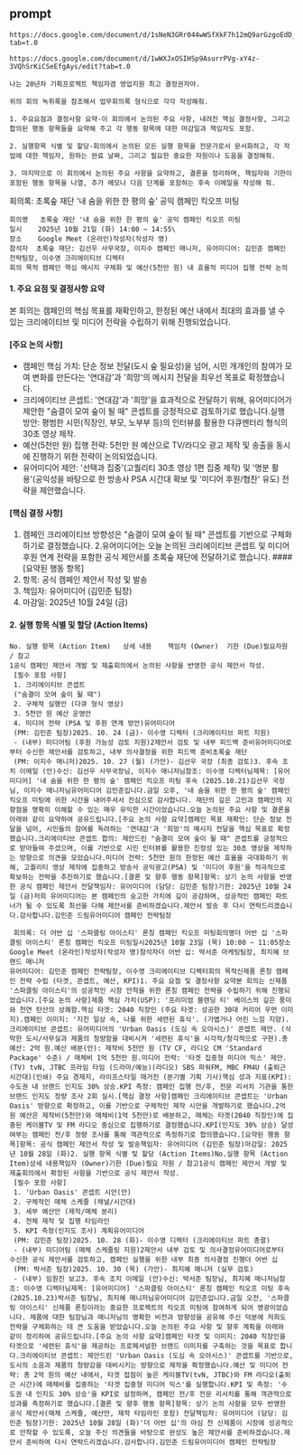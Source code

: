 ## prompt
```
https://docs.google.com/document/d/1sNeN3GRr044wWSfXkF7h12mQ9arGzgoEdD_eUM8YLOU/edit?tab=t.0

https://docs.google.com/document/d/1wWXJxOSIHSp9AsurrPVg-xY4z-3VQhSrKiCSeEfgAys/edit?tab=t.0

나는 20년차 기획프로젝트 책임자겸 영업지원 최고 결정권자야.

위의 회의 녹취록을 참조해서 업무회의록 형식으로 각각 작성해줘.

1. 주요요점과 결정사항 요약-이 회의에서 논의된 주요 사항, 내려진 핵심 결정사항, 그리고 합의된 행동 항목들을 요약해 주고 각 행동 항목에 대한 마감일과 책임자도 포함.

2. 실행항목 식별 및 할당-회의에서 논의된 모든 실행 항목을 전문가로서 문서화하고, 각 작업에 대한 책임자, 원하는 완료 날짜, 그리고 필요한 중요한 자원이나 도움을 결정해줘.

3. 마지막으로 이 회의에서 논의된 주요 사항을 요약하고, 결론을 정리하며, 책임자와 기한이 포함된 행동 항목을 나열, 추가 메모나 다음 단계를 포함하는 후속 이메일을 작성해 줘.
```
회의록: 초록숲 재단 '내 숨을 위한 한 평의 숲' 공익 캠페인 킥오프 미팅
```
회의명   초록숲 재단 '내 숨을 위한 한 평의 숲' 공익 캠페인 킥오프 미팅 
일시    2025년 10월 21일 (화) 14:00 ~ 14:55\
장소    Google Meet (온라인)작성자(작성자 명)
참석자  초록숲 재단: 김선우 사무국장, 이지수 캠페인 매니저, 유어미디어: 김민준 캠페인 전략팀장, 이수영 크리에이티브 디렉터
회의 목적 캠페인 핵심 메시지 구체화 및 예산(5천만 원) 내 효율적 미디어 집행 전략 논의
```
#### 1. 주요 요점 및 결정사항 요약
본 회의는 캠페인의 핵심 목표를 재확인하고, 한정된 예산 내에서 최대의 효과를 낼 수 있는 크리에이티브 및 미디어 전략을 수립하기 위해 진행되었습니다.
#### [주요 논의 사항]
- 캠페인 핵심 가치: 단순 정보 전달(도시 숲 필요성)을 넘어, 시민 개개인의 참여가 모여 변화를 만든다는 '연대감'과 '희망'의 메시지 전달을 최우선 목표로 확정했습니다.
- 크리에이티브 콘셉트: '연대감'과 '희망'을 효과적으로 전달하기 위해, 유어미디어가 제안한 "숨결이 모여 숲이 될 때" 콘셉트를 긍정적으로 검토하기로 했습니다.실행 방안: 평범한 시민(직장인, 부모, 노부부 등)의 인터뷰를 활용한 다큐멘터리 형식의 30초 영상 제작.
- 예산(5천만 원) 집행 전략: 5천만 원 예산으로 TV/라디오 광고 제작 및 송출을 동시에 진행하기 위한 전략이 논의되었습니다.
- 유어미디어 제안: '선택과 집중'(고퀄리티 30초 영상 1편 집중 제작) 및 '명분 활용'(공익성을 바탕으로 한 방송사 PSA 시간대 확보 및 '미디어 후원/협찬' 유도) 전략을 제안했습니다.
#### [핵심 결정 사항]
1. 캠페인 크리에이티브 방향성은 "숨결이 모여 숲이 될 때" 콘셉트를 기반으로 구체화하기로 결정했습니다.
2.유어미디어는 오늘 논의된 크리에이티브 콘셉트 및 미디어 후원 연계 전략을 포함한 공식 제안서를 초록숲 재단에 전달하기로 했습니다.
####[요약된 행동 항목]
1. 항목: 공식 캠페인 제안서 작성 및 발송
2. 책임자: 유어미디어 (김민준 팀장)
3. 마감일: 2025년 10월 24일 (금)
#### 2. 실행 항목 식별 및 할당 (Action Items)
```
No. 실행 항목 (Action Item)   상세 내용    책임자 (Owner)  기한 (Due)필요자원 / 참고
1공식 캠페인 제안서 개발 및 제출회의에서 논의된 사항을 반영한 공식 제안서 작성.
 [필수 포함 사항]
 1. 크리에이티브 콘셉트
 ("숨결이 모여 숲이 될 때")
 2. 구체적 실행안 (다큐 형식 영상)
 3. 5천만 원 예산 운영안
 4. 미디어 전략 (PSA 및 후원 연계 방안)유어미디어
 (PM: 김민준 팀장)2025. 10. 24 (금)- 이수영 디렉터 (크리에이티브 파트 지원)
 - (내부) 미디어팀 (후원 가능성 검토 지원)2제안서 검토 및 내부 피드백 준비유어미디어로부터 수신한 제안서를 검토하고, 내부 의사결정을 위한 피드백 준비초록숲 재단
 (PM: 이지수 매니저)2025. 10. 27 (월) (가안)- 김선우 국장 (최종 검토)3. 후속 조치 이메일 (안)수신: 김선우 사무국장님, 이지수 매니저님참조: 이수영 디렉터님제목: [유어미디어] '내 숨을 위한 한 평의 숲' 캠페인 킥오프 미팅 후속 (2025.10.21)김선우 국장님, 이지수 매니저님유어미디어 김민준입니다.금일 오후, '내 숨을 위한 한 평의 숲' 캠페인 킥오프 미팅에 귀한 시간을 내어주셔서 진심으로 감사합니다. 재단의 깊은 고민과 캠페인의 지향점을 명확히 이해할 수 있는 매우 유익한 시간이었습니다.오늘 논의된 주요 사항 및 결론을 아래와 같이 요약하여 공유드립니다.[주요 논의 사항 요약]캠페인 목표 재확인: 단순 정보 전달을 넘어, 시민들의 참여를 독려하는 '연대감'과 '희망'의 메시지 전달을 핵심 목표로 확정했습니다.크리에이티브 콘셉트 합의: 제안드린 "숨결이 모여 숲이 될 때" 콘셉트를 긍정적으로 받아들여 주셨으며, 이를 기반으로 시민 인터뷰를 활용한 진정성 있는 30초 영상을 제작하는 방향으로 의견을 모았습니다.미디어 전략: 5천만 원의 한정된 예산 효율을 극대화하기 위해, 고퀄리티 영상 제작에 집중하고 방송사 공익광고(PSA) 및 '미디어 후원'을 적극적으로 확보하는 전략을 추진하기로 했습니다.[결론 및 향후 행동 항목]항목: 상기 논의 사항을 반영한 공식 캠페인 제안서 전달책임자: 유어미디어 (담당: 김민준 팀장)기한: 2025년 10월 24일 (금)저희 유어미디어는 본 캠페인의 숭고한 가치에 깊이 공감하며, 성공적인 캠페인 파트너가 될 수 있도록 최선을 다해 제안서를 준비하겠습니다.제안서 발송 후 다시 연락드리겠습니다.감사합니다.김민준 드림유어미디어 캠페인 전략팀장

 회의록: 더 어반 십 '스파클링 아이스티' 론칭 캠페인 킥오프 미팅회의명더 어반 십 '스파클링 아이스티' 론칭 캠페인 킥오프 미팅일시2025년 10월 23일 (목) 10:00 ~ 11:05장소Google Meet (온라인)작성자(작성자 명)참석자더 어반 십: 박서준 마케팅팀장, 최지혜 브랜드 매니저
유어미디어: 김민준 캠페인 전략팀장, 이수영 크리에이티브 디렉터회의 목적신제품 론칭 캠페인 전략 수립 (타겟, 콘셉트, 예산, KPI)1. 주요 요점 및 결정사항 요약본 회의는 신제품 '스파클링 아이스티'의 성공적인 시장 안착을 위한 론칭 캠페인 전략을 수립하기 위해 진행되었습니다.[주요 논의 사항]제품 핵심 가치(USP): '프리미엄 블렌딩 티' 베이스의 깊은 풍미와 천연 탄산의 상쾌함.핵심 타겟: 2040 직장인 (주요 타겟: 성공한 30대 커리어 우먼 이미지).캠페인 이미지: '지친 일상 속, 나를 위한 세련된 휴식'. (가볍거나 어린 느낌 지양).크리에이티브 콘셉트: 유어미디어의 'Urban Oasis (도심 속 오아시스)' 콘셉트 제안. (삭막한 도시/사무실과 제품의 청량함을 대비시켜 '세련된 휴식'을 시각적/청각적으로 구현).총 예산: 2억 원.예산 배분(안): 제작비 5천만 원 (TV CF, 라디오 CM 'Standard Package' 수준) / 매체비 1억 5천만 원.미디어 전략: '타겟 집중형 미디어 믹스' 제안.(TV) tvN, JTBC 프라임 타임 (드라마/예능)(라디오) SBS 파워FM, MBC FM4U (출퇴근 시간대)(인쇄) 주요 경제지, 라이프스타일 매거진 (분기별 기획 기사)핵심 성과 지표(KPI): 수도권 내 브랜드 인지도 30% 상승.KPI 측정: 캠페인 집행 전/후, 전문 리서치 기관을 통한 브랜드 인지도 정량 조사 2회 실시.[핵심 결정 사항]캠페인 크리에이티브 콘셉트는 'Urban Oasis' 방향으로 확정하고, 이를 기반으로 구체적인 제작 시안을 개발하기로 했습니다.2억 원 예산은 제작비(5천만)와 매체비(1억 5천만)로 배분하고, 매체는 타겟(2040 직장인)에 집중된 케이블TV 및 FM 라디오 중심으로 집행하기로 결정했습니다.KPI(인지도 30% 상승) 달성 여부는 캠페인 전/후 정량 조사를 통해 객관적으로 측정하기로 합의했습니다.[요약된 행동 항목]항목: 공식 캠페인 제안서 작성 및 발송책임자: 유어미디어 (김민준 팀장)마감일: 2025년 10월 28일 (화)2. 실행 항목 식별 및 할당 (Action Items)No.실행 항목 (Action Item)상세 내용책임자 (Owner)기한 (Due)필요 자원 / 참고1공식 캠페인 제안서 개발 및 제출회의에서 확정된 사항을 기반으로 공식 제안서 작성.
 [필수 포함 사항]
 1. 'Urban Oasis' 콘셉트 시안(안)
 2. 구체적인 매체 스케줄 (채널/시간대)
 3. 세부 예산안 (제작/매체 분리)
 4. 전체 제작 및 집행 타임라인
 5. KPI 측정(인지도 조사) 계획유어미디어
 (PM: 김민준 팀장)2025. 10. 28 (화)- 이수영 디렉터 (크리에이티브 파트 총괄)
 - (내부) 미디어팀 (매체 스케줄링 지원)2제안서 내부 검토 및 의사결정유어미디어로부터 수신한 공식 제안서를 검토하고, 캠페인 실행을 위한 내부 최종 의사결정 진행더 어반 십
 (PM: 박서준 팀장)2025. 10. 30 (목) (가안)- 최지혜 매니저 (실무 검토)
 - (내부) 임원진 보고3. 후속 조치 이메일 (안)수신: 박서준 팀장님, 최지혜 매니저님참조: 이수영 디렉터님제목: [유어미디어] '스파클링 아이스티' 론칭 캠페인 킥오프 미팅 후속 (2025.10.23)박서준 팀장님, 최지혜 매니저님유어미디어 김민준입니다.금일 오전, '스파클링 아이스티' 신제품 론칭이라는 중요한 프로젝트의 킥오프 미팅에 참여하게 되어 영광이었습니다. 제품에 대한 팀장님과 매니저님의 명확한 비전과 방향성을 공유해 주신 덕분에 저희도 전략을 구체화하는 데 큰 도움을 받았습니다.오늘 논의된 주요 사항 및 향후 계획을 아래와 같이 정리하여 공유드립니다.[주요 논의 사항 요약]캠페인 타겟 및 이미지: 2040 직장인을 타겟으로 '세련된 휴식'을 제공하는 프로페셔널한 브랜드 이미지를 구축하는 것을 목표로 합니다.크리에이티브 콘셉트: 제안드린 'Urban Oasis (도심 속 오아시스)' 콘셉트를 기반으로, 도시의 소음과 제품의 청량감을 대비시키는 방향으로 제작을 확정했습니다.예산 및 미디어 전략: 총 2억 원의 예산 내에서, 타겟 접점이 높은 케이블TV(tvN, JTBC)와 FM 라디오(출퇴근 시간)에 매체비를 집중하는 '타겟 집중형 미디어 믹스'를 실행합니다.KPI 및 측정: '수도권 내 인지도 30% 상승'을 KPI로 설정하며, 캠페인 전/후 전문 리서치를 통해 객관적으로 성과를 측정하기로 했습니다.[결론 및 향후 행동 항목]항목: 상기 논의 사항을 모두 반영한 공식 제안서(매체 스케줄, 예산안, 제작 타임라인 포함) 전달책임자: 유어미디어 (담당: 김민준 팀장)기한: 2025년 10월 28일 (화)'더 어반 십'의 야심 찬 신제품이 시장에 성공적으로 안착할 수 있도록, 오늘 주신 의견들을 바탕으로 완성도 높은 제안서를 준비하겠습니다.제안서 준비하여 다시 연락드리겠습니다.감사합니다.김민준 드림유어미디어 캠페인 전략팀장